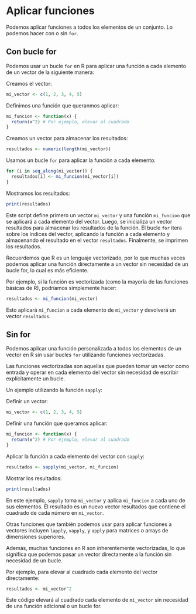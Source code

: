 # Aplicar funciones

Podemos aplicar funciones a todos los elementos de un conjunto. Lo podemos hacer con o sin `for`.

## Con bucle for

Podemos usar un bucle `for` en R para aplicar una función a cada elemento de un vector de la siguiente manera:

Creamos el vector:

``` r
mi_vector <- c(1, 2, 3, 4, 5)
```

Definimos una función que queranmos aplicar:

``` r
mi_funcion <- function(x) {
  return(x^2) # Por ejemplo, elevar al cuadrado
}
```

Creamos un vector para almacenar los resultados:

``` r
resultados <- numeric(length(mi_vector))
```

Usamos un bucle `for` para aplicar la función a cada elemento:

``` r
for (i in seq_along(mi_vector)) {
  resultados[i] <- mi_funcion(mi_vector[i])
}
```

Mostramos los resultados:

``` r
print(resultados)
```

Este script define primero un vector `mi_vector` y una función `mi_funcion` que se aplicará a cada elemento del vector. Luego, se inicializa un vector resultados para almacenar los resultados de la función. El bucle `for` itera sobre los índices del vector, aplicando la función a cada elemento y almacenando el resultado en el vector `resultados`. Finalmente, se imprimen los resultados.

Recuerdemos que R es un lenguaje vectorizado, por lo que muchas veces podemos aplicar una función directamente a un vector sin necesidad de un bucle for, lo cual es más eficiente.

Por ejemplo, si la función es vectorizada (como la mayoría de las funciones básicas de R), podríamos simplemente hacer:

``` r
resultados <- mi_funcion(mi_vector)
```

Esto aplicará `mi_funcion` a cada elemento de `mi_vector` y devolverá un vector `resultados`.

## Sin for

Podemos aplicar una función personalizada a todos los elementos de un vector en R sin usar bucles `for` utilizando funciones vectorizadas.

Las funciones vectorizadas son aquellas que pueden tomar un vector como entrada y operar en cada elemento del vector sin necesidad de escribir explícitamente un bucle.

Un ejemplo utilizando la función `sapply`:

Definir un vector:

``` r
mi_vector <- c(1, 2, 3, 4, 5)
```

Definir una función que queramos aplicar:

``` r
mi_funcion <- function(x) {
  return(x^2) # Por ejemplo, elevar al cuadrado
}
```

Aplicar la función a cada elemento del vector con `sapply`:

``` r
resultados <- sapply(mi_vector, mi_funcion)
```

Mostrar los resultados:

``` r
print(resultados)
```

En este ejemplo, `sapply` toma `mi_vector` y aplica `mi_funcion` a cada uno de sus elementos. El resultado es un nuevo vector resultados que contiene el cuadrado de cada número en `mi_vector`.

Otras funciones que también podemos usar para aplicar funciones a vectores incluyen `lapply`, `vapply`, y `apply` para matrices o arrays de dimensiones superiores.

Además, muchas funciones en R son inherentemente vectorizadas, lo que significa que podemos pasar un vector directamente a la función sin necesidad de un bucle.

Por ejemplo, para elevar al cuadrado cada elemento del vector directamente:

``` r
resultados <- mi_vector^2
```

Este código elevará al cuadrado cada elemento de `mi_vector` sin necesidad de una función adicional o un bucle for.
